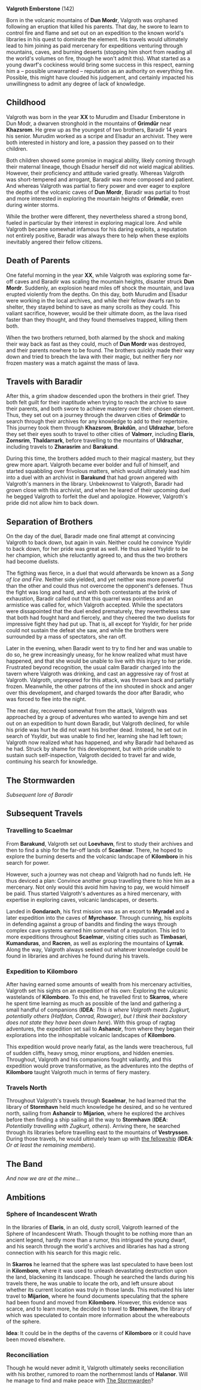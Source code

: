 **Valgroth Emberstone** (142)

Born in the volcanic mountains of **Dun Mordr**, Valgroth was orphaned following an eruption that killed his parents.
That day, he swore to learn to control fire and flame and set out on an expedition to the known world's libraries in his quest to dominate the element.
His travels would ultimately lead to him joining as paid mercenary for expeditions venturing through mountains, caves, and burning deserts (stopping him short from reading all the world's volumes on fire, though he won't admit this).
What started as a young dwarf's cockiness would bring some success in this respect, earning him a – possible unwarranted – reputation as an authority on everything fire.
Possible, this might have clouded his judgement, and certainly impacted his unwillingness to admit any degree of lack of knowledge.

## Childhood

Valgroth was born in the year **XX** to Murudim and Elsadur Emberstone in Dun Modr, a dwarven stronghold in the mountains of **Grimdûr** near **Khazsrom**.
He grew up as the youngest of two brothers, Baradir 14 years his senior.
Murudim worked as a scripe and Elsadur an archivist.
They were both interested in history and lore, a passion they passed on to their children.

Both children showed some promise in magical ability, likely coming through their maternal lineage, though Elsadur herself did not wield magical abilities.
However, their proficiency and attitude varied greatly.
Whereas Valgroth was short-tempered and arrogant, Baradir was more composed and patient.
And whereas Valgroth was partial to fiery power and ever eager to explore the depths of the volcanic caves of **Dun Mordr**, Baradir was partial to frost and more interested in exploring the mountain heights of **Grimdûr**, even during winter storms.

While the brother were different, they nevertheless shared a strong bond, fueled in particular by their interest in exploring magical lore.
And while Valgroth became somewhat infamous for his daring exploits, a reputation not entirely positive, Baradir was always there to help when these exploits inevitably angered their fellow citizens.

## Death of Parents

One fateful morning in the year **XX**, while Valgroth was exploring some far-off caves and Baradir was scaling the mountain heights, disaster struck **Dun Mordr**.
Suddenly, an explosion heard miles off shock the mountain, and lava erupted violently from the depths.
On this day, both Murudim and Elsadur were working in the local archives, and while their fellow dwarfs ran to shelter, they stayed behind to save as many scrolls as they could.
This valiant sacrifice, however, would be their ultimate doom, as the lava rised faster than they thought, and they found themselves trapped, killing them both.

When the two brothers returned, both alarmed by the shock and making their way back as fast as they could, much of **Dun Mordr** was destroyed, and their parents nowhere to be found.
The brothers quickly made their way down and tried to breach the lava with their magic, but neither fiery nor frozen mastery was a match against the mass of lava.

## Travels with Baradir

After this, a grim shadow descended upon the brothers in their grief.
They both felt guilt for their inaptitude when trying to reach the archive to save their parents, and both swore to achieve mastery over their chosen element.
Thus, they set out on a journey through the dwarven cities of **Grimdûr** to search through their archives for any knowledge to add to their repertoire.
This journey took them through **Khazsrom**, **Brakdûn**, and **Uldrazhar**, before they set their eyes south to travel to other cities of **Valmorr**, including **Elaris**, **Zornsrim**, **Thaldarrark**, before travelling to the mountains of **Uldrazhar**, including travels to **Zharasrim** and **Barakund**.

During this time, the brothers added much to their magical mastery, but they grew more apart.
Valgroth became ever bolder and full of himself, and started squabbling over frivolous matters, which would ultimately lead him into a duel with an archivist in **Barakund** that had grown angered with Valgroth's manners in the library.
Unbeknownst to Valgroth, Baradir had grown close with this archivist, and when he leared of their upcoming duel he begged Valgroth to forfeit the duel and apologize.
However, Valgroth's pride did not allow him to back down.

## Separation of Brothers

On the day of the duel, Baradir made one final attempt at convincing Valgroth to back down, but again in vain.
Neither could he convince Ysyldir to back down, for her pride was great as well.
He thus asked Ysyldir to be her champion, which she reluctantly agreed to, and thus the two brothers had become duelists.

The figthing was fierce, in a duel that would afterwards be known as a *Song of Ice and Fire*.
Neither side yielded, and yet neither was more powerful than the other and could thus not overcome the opponent's defenses.
Thus the fight was long and hard, and with both contestants at the brink of exhaustion, Baradir called out that this quarrel was pointless and an armistice was called for, which Valgroth accepted.
While the spectators were dissapointed that the duel ended prematurely, they nevertheless saw that both had fought hard and fiercely, and they cheered the two duelists for impressive fight they had put up.
That is, all except for Ysyldir, for her pride could not sustain the defeat she saw, and while the brothers were surrounded by a mass of spectators, she ran off.

Later in the evening, when Baradir went to try to find her and was unable to do so, he grew increasingly uneasy, for he know realized what must have happened, and that she would be unable to live with this injury to her pride.
Frustrated beyond recognition, the usual calm Baradir charged into the tavern where Valgroth was drinking, and cast an aggressive ray of frost at Valgroth.
Valgroth, unprepared for this attack, was thrown back and partially frozen.
Meanwhile, the other patrons of the inn shouted in shock and anger over this development, and charged towards the door after Baradir, who was forced to flee into the night.

The next day, recovered somewhat from the attack, Valgroth was approached by a group of adventures who wanted to avenge him and set out on an expedition to hunt down Baradir, but Valgroth declined, for while his pride was hurt he did not want his brother dead.
Instead, he set out in search of Ysyldir, but was unable to find her, learning she had left town; Valgroth now realized what has happened, and why Baradir had behaved as he had.
Struck by shame for this development, but with pride unable to sustain such self-inspection, Valgroth decided to travel far and wide, continuing his search for knowledge.

## The Stormwarden

*Subsequent lore of Baradir*

## Subsequent Travels

### Travelling to **Scaelmar**

From **Barakund**, Valgroth set out **Loevhavn**, first to study their archives and then to find a ship for the far-off lands of **Scaelmar**.
There, he hoped to explore the burning deserts and the volcanic landscape of **Kilomboro** in his search for power.

However, such a journey was not cheap and Valgroth had no funds left.
He thus deviced a plan: Convince another group travelling there to hire him as a mercenary.
Not only would this avoid him having to pay, we would himself be paid.
Thus started Valgroth's adventures as a hired mercenary, with expertise in exploring caves, volcanic landscapes, or deserts.

Landed in **Gondarach**, his first mission was as an escort to **Myradel** and a later expedition into the caves of **Myrchasor**.
Through cunning, his exploits in defending against a group of bandits and finding the ways through complex cave systems earned him somewhat of a reputation.
This led to more expeditions throughout **Scaelmar**, visiting cities such as **Timbasari**, **Kumanduras**, and **Racren**, as well as exploring the mountains of **Lyrrak**.
Along the way, Valgroth always seeked out whatever knowledge could be found in libraries and archives he found during his travels.

### Expedition to **Kilomboro**

After having earned some amounts of wealth from his mercenary activities, Valgroth set his sights on an expedition of his own: Exploring the vulcanic wastelands of **Kilomboro**.
To this end, he travelled first to **Skarros**, where he spent time learning as much as possible of the land and gathering a small handful of companions (**IDEA**: *This is where Valgroth meets Zugkurt, potentially others (Halfdan, Conrad, Rawager), but I think their backstory does not state they have been down here*).
With this group of ragtag adventures, the expedition set sail to **Ashancir**, from where they began their explorations into the inhospitable volcanic landscapes of **Kilomboro**.

This expedition would prove nearly fatal, as the lands were treacherous, full of sudden cliffs, heavy smog, minor eruptions, and hidden enemies.
Throughout, Valgroth and his companions fought valiantly, and this expedition would prove transformative, as the adventures into the depths of **Kilomboro** taught Valgroth much in terms of fiery mastery.

### Travels North

Throughout Valgroth's travels through **Scaelmar**, he had learned that the library of **Stormhavn** held much knowledge he desired, and so he ventured north, sailing from **Ashancir** to **Mijarion**, where he explored the archives before then finding a ship sailing all the way to **Stormhavn** (**IDEA**: *Potentially travelling with Zugkurt, others*).
Arriving there, he searched through its libraries before travelling east to the mountains of **Vestryssen**.
During those travels, he would ultimately team up with [the fellowship](chars/party/README.md) (**IDEA**: *Or at least the remaining members*).

## The Band

*And now we are at the mine...*

## Ambitions

### Sphere of Incandescent Wrath

In the libraries of **Elaris**, in an old, dusty scroll, Valgroth learned of the Sphere of Incandescent Wrath.
Though thought to be nothing more than an ancient legend, hardly more than a rumor, this intrigued the young dwarf, and his search through the world's archives and libraries has had a strong connection with his search for this magic relic.

In **Skarros** he learned that the sphere was last speculated to have been lost in **Kilomboro**, where it was used to unleash devastating destruction upon the land, blackening its landscape.
Though he searched the lands during his travels there, he was unable to locate the orb, and left unsure about whether its current location was truly in those lands.
This motivated his later travel to **Mijarion**, where he found documents speculating that the sphere had been found and moved from **Kilomboro**.
However, this evidence was scarce, and to learn more, he decided to travel to **Stormhavn**, the library of which was speculated to contain more information about the whereabouts of the sphere.

**Idea**: It could be in the depths of the caverns of **Kilomboro** or it could have been moved elsewhere.

### Reconciliation

Though he would never admit it, Valgroth ultimately seeks reconciliation with his brother, rumored to roam the northernmost lands of **Halanor**.
Will he manage to find and make peace with [The Stormwarden](#the-stormwarden)?
